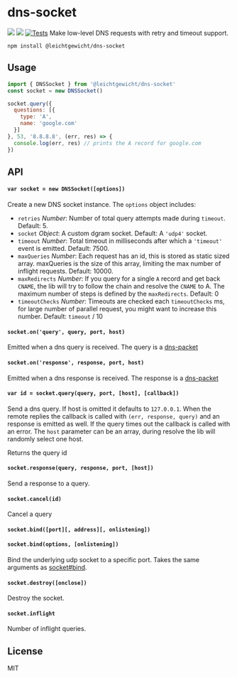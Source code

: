 # dns-socket

[![](https://img.shields.io/npm/v/@leichtgewicht/dns-socket.svg?style=flat)](https://www.npmjs.org/package/@leichtgewicht/dns-socket) [![](https://img.shields.io/npm/dm/@leichtgewicht/dns-socket.svg)](https://www.npmjs.org/package/@leichtgewicht/dns-socket) [![Tests](https://github.com/martinheidegger/dns-socket/actions/workflows/test.yml/badge.svg)](https://github.com/martinheidegger/dns-socket/actions/workflows/test.yml)
Make low-level DNS requests with retry and timeout support.

```
npm install @leichtgewicht/dns-socket
```

## Usage

``` js
import { DNSSocket } from '@leichtgewicht/dns-socket'
const socket = new DNSSocket()

socket.query({
  questions: [{
    type: 'A',
    name: 'google.com'
  }]
}, 53, '8.8.8.8', (err, res) => {
  console.log(err, res) // prints the A record for google.com
})
```

## API

#### `var socket = new DNSSocket([options])`

Create a new DNS socket instance. The `options` object includes:

- `retries` *Number*: Number of total query attempts made during `timeout`. Default: 5.
- `socket` *Object*: A custom dgram socket. Default: A `'udp4'` socket.
- `timeout` *Number*: Total timeout in milliseconds after which a `'timeout'` event is emitted. Default: 7500.
- `maxQueries` *Number*: Each request has an id, this is stored as static sized array. maxQueries is the size of this array, limiting the max number of inflight requests. Default: 10000.
- `maxRedirects` *Number*: If you query for a single `A` record and get back `CNAME`, the lib will try to follow the chain and resolve the `CNAME` to A. The maximum number of steps is defined by the `maxRedirects`. Default: 0
- `timeoutChecks` *Number*: Timeouts are checked each `timeoutChecks` ms, for large number of parallel request, you might want to increase this number. Default: `timeout` / 10

#### `socket.on('query', query, port, host)`

Emitted when a dns query is received. The query is a [dns-packet](https://github.com/martinheidegger/dns-packet)

#### `socket.on('response', response, port, host)`

Emitted when a dns response is received. The response is a [dns-packet](https://github.com/martinheidegger/dns-packet)

#### `var id = socket.query(query, port, [host], [callback])`

Send a dns query. If host is omitted it defaults to `127.0.0.1`. When the remote replies the callback is called with `(err, response, query)` and an response is emitted as well. If the query times out the callback is called with an error.
The `host` parameter can be an array, during resolve the lib will randomly select one host.

Returns the query id

#### `socket.response(query, response, port, [host])`

Send a response to a query.

#### `socket.cancel(id)`

Cancel a query

#### `socket.bind([port][, address][, onlistening])`
#### `socket.bind(options, [onlistening])`

Bind the underlying udp socket to a specific port. Takes the same arguments as [socket#bind](https://nodejs.org/docs/latest/api/dgram.html#dgram_socket_bind_port_address_callback).

#### `socket.destroy([onclose])`

Destroy the socket.

#### `socket.inflight`

Number of inflight queries.

## License

MIT
